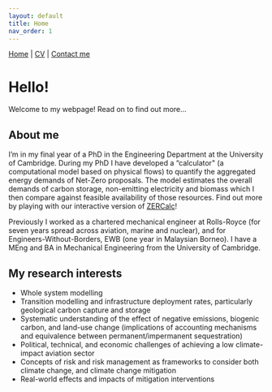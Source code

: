 ```yaml
---
layout: default
title: Home
nav_order: 1
---
```


[Home](index.md)  | [CV](CV_JH.pdf) | [Contact me](contacts.md)

# Hello!

Welcome to my webpage! Read on to find out more...

## About me

I’m in my final year of a PhD in the Engineering Department at the University of Cambridge. During my PhD I have developed a “calculator" (a computational model based on physical flows) to quantify the aggregated energy demands of Net-Zero proposals. The model estimates the overall demands of carbon storage, non-emitting electricity and biomass which I then compare against feasible availability of those resources. Find out more by playing with our interactive version of [ZERCalc](https://zercalc.web.app/)!

Previously I worked as a chartered mechanical engineer at Rolls-Royce (for seven years spread across aviation, marine and nuclear), and for Engineers-Without-Borders, EWB (one year in Malaysian Borneo). I have a MEng and BA in Mechanical Engineering from the University of Cambridge.

## My research interests

- Whole system modelling
- Transition modelling and infrastructure deployment rates, particularly geological carbon capture and storage
- Systematic understanding of the effect of negative emissions, biogenic carbon, and land-use change (implications of accounting mechanisms and equivalence between permanent/impermanent sequestration)
- Political, technical, and economic challenges of achieving a low climate-impact aviation sector
- Concepts of risk and risk management as frameworks to consider both climate change, and climate change mitigation
- Real-world effects and impacts of mitigation interventions
